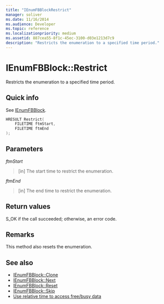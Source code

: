 ```yaml
---
title: "IEnumFBBlockRestrict"
manager: soliver
ms.date: 11/16/2014
ms.audience: Developer
ms.topic: reference
ms.localizationpriority: medium
ms.assetid: 887cea55-8f1c-45ec-3100-d03e1213d7c9
description: "Restricts the enumeration to a specified time period."
---
```


# IEnumFBBlock::Restrict

Restricts the enumeration to a specified time period.
  
## Quick info

See [IEnumFBBlock](ienumfbblock.md).
  
```cpp
HRESULT Restrict(  
    FILETIME ftmStart, 
    FILETIME ftmEnd 
);

```

## Parameters

_ftmStart_
  
> [in] The start time to restrict the enumeration. 
    
_ftmEnd_
  
> [in] The end time to restrict the enumeration.
    
## Return values

S_OK if the call succeeded; otherwise, an error code.
  
## Remarks

This method also resets the enumeration.
  
## See also

- [IEnumFBBlock::Clone](ienumfbblock-clone.md)  
- [IEnumFBBlock::Next](ienumfbblock-next.md)  
- [IEnumFBBlock::Reset](ienumfbblock-reset.md)  
- [IEnumFBBlock::Skip](ienumfbblock-skip.md)  
- [Use relative time to access free/busy data](how-to-use-relative-time-to-access-free-busy-data.md)

